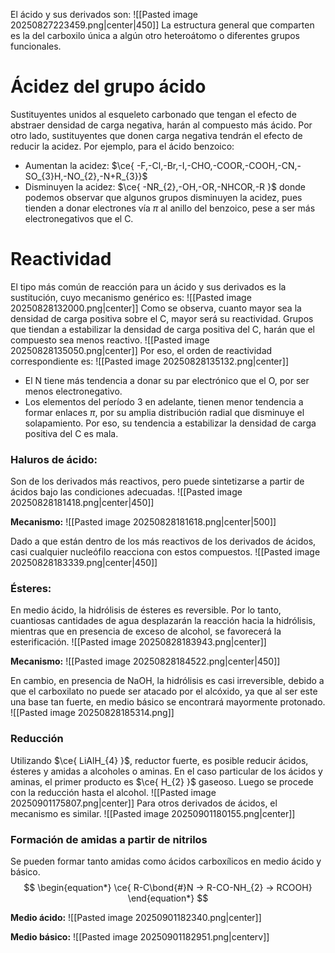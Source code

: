 El ácido y sus derivados son:
![[Pasted image 20250827223459.png|center|450]]
La estructura general que comparten es la del carboxilo única a algún otro heteroátomo o diferentes grupos funcionales. 

# Ácidez del grupo ácido
Sustituyentes unidos al esqueleto carbonado que tengan el efecto de abstraer densidad de carga negativa, harán al compuesto más ácido. Por otro lado, sustituyentes que donen carga negativa tendrán el efecto de reducir la acidez.
Por ejemplo, para el ácido benzoico:
-  Aumentan la acidez: $\ce{ -F,-Cl,-Br,-I,-CHO,-COOR,-COOH,-CN,-SO_{3}H,-NO_{2},-N+R_{3}}$
- Disminuyen la acidez: $\ce{ -NR_{2},-OH,-OR,-NHCOR,-R }$
donde podemos observar que algunos grupos disminuyen la acidez, pues tienden a donar electrones vía $\pi$ al anillo del benzoico, pese a ser más electronegativos que el C.

# Reactividad
El tipo más común de reacción para un ácido y sus derivados es la sustitución, cuyo mecanismo genérico es:
![[Pasted image 20250828132000.png|center]]
Como se observa, cuanto mayor sea la densidad de carga positiva sobre el C, mayor será su reactividad. Grupos que tiendan a estabilizar la densidad de carga positiva del C, harán que el compuesto sea menos reactivo. 
![[Pasted image 20250828135050.png|center]]
Por eso, el orden de reactividad correspondiente es:
![[Pasted image 20250828135132.png|center]]
- El N tiene más tendencia a donar su par electrónico que el O, por ser menos electronegativo.
- Los elementos del período 3 en adelante, tienen menor tendencia a formar enlaces $\pi$, por su amplia distribución radial que disminuye el solapamiento. Por eso, su tendencia a estabilizar la densidad de carga positiva del C es mala.

### Haluros de ácido:
Son de los derivados más reactivos, pero puede sintetizarse a partir de ácidos bajo las condiciones adecuadas.
![[Pasted image 20250828181418.png|center|450]]

**Mecanismo:**
![[Pasted image 20250828181618.png|center|500]]

Dado a que están dentro de los más reactivos de los derivados de ácidos, casi cualquier nucleófilo reacciona con estos compuestos.
![[Pasted image 20250828183339.png|center|450]]

### Ésteres:
En medio ácido, la hidrólisis de ésteres es reversible. Por lo tanto, cuantiosas cantidades de agua desplazarán la reacción hacia la hidrólisis, mientras que en presencia de exceso de alcohol, se favorecerá la esterificación.
![[Pasted image 20250828183943.png|center]]

**Mecanismo:**
![[Pasted image 20250828184522.png|center|450]]

En cambio, en presencia de NaOH, la hidrólisis es casi irreversible, debido a que el carboxilato no puede ser atacado por el alcóxido, ya que al ser este una base tan fuerte, en medio básico se encontrará mayormente protonado. 
![[Pasted image 20250828185314.png]]
### Reducción
Utilizando $\ce{ LiAlH_{4} }$, reductor fuerte, es posible reducir ácidos, ésteres y amidas a alcoholes o aminas. 
En el caso particular de los ácidos y aminas, el primer producto es $\ce{ H_{2} }$ gaseoso. Luego se procede con la reducción hasta el alcohol.
![[Pasted image 20250901175807.png|center]]
Para otros derivados de ácidos, el mecanismo es similar.
![[Pasted image 20250901180155.png|center]]

### Formación de amidas a partir de nitrilos
Se pueden formar tanto amidas como ácidos carboxílicos en medio ácido y básico. 
$$
\begin{equation*}
\ce{ R-C\bond{#}N -> R-CO-NH_{2} -> RCOOH}
\end{equation*}
$$

**Medio ácido:**
![[Pasted image 20250901182340.png|center]]

**Medio básico:**
![[Pasted image 20250901182951.png|centerv]]